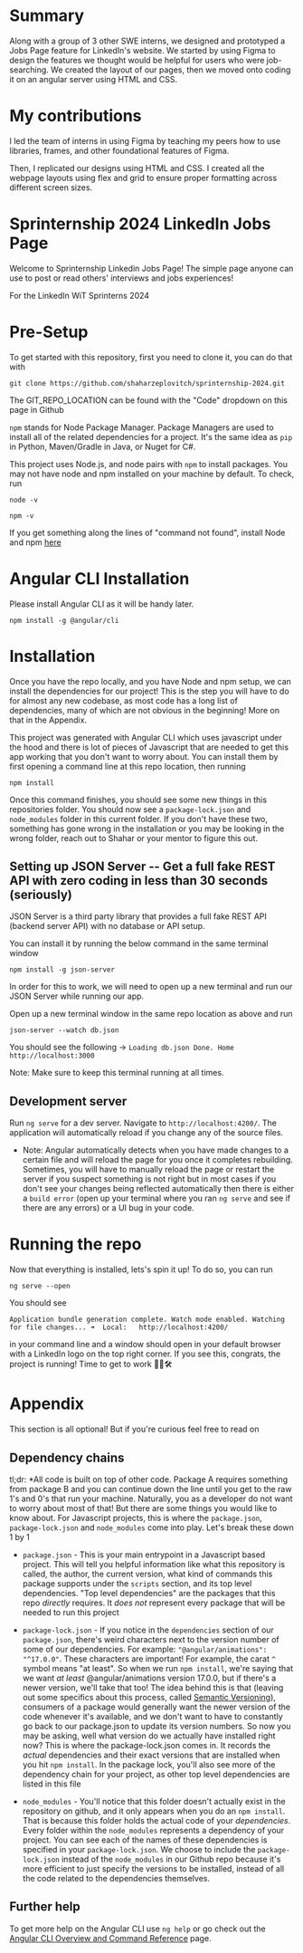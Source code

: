 # Summary

Along with a group of 3 other SWE interns, we designed and prototyped a Jobs Page feature for LinkedIn's website. We started by using Figma to design the features we thought would be helpful for users who were job-searching. We created the layout of our pages, then we moved onto coding it on an angular server using HTML and CSS.

# My contributions

I led the team of interns in using Figma by teaching my peers how to use libraries, frames, and other foundational features of Figma. 

Then, I replicated our designs using HTML and CSS. I created all the webpage layouts using flex and grid to ensure proper formatting across different screen sizes. 

# Sprinternship 2024 LinkedIn Jobs Page

Welcome to Sprinternship Linkedin Jobs Page! The simple page anyone can use to post or read others' interviews and jobs experiences! 

For the LinkedIn WiT Sprinterns 2024

# Pre-Setup

To get started with this repository, first you need to clone it, you can do that with

```shell
git clone https://github.com/shaharzeplovitch/sprinternship-2024.git
```

The GIT_REPO_LOCATION can be found with the "Code" dropdown on this page in Github

`npm` stands for Node Package Manager. Package Managers are used to install all of the related dependencies for a project. It's the same idea as `pip` in Python, Maven/Gradle in Java, or Nuget for C#.

This project uses Node.js, and node pairs with `npm` to install packages. You may not have node and npm installed on your machine by default. To check, run

```shell
node -v
```

```shell
npm -v
```

If you get something along the lines of "command not found", install Node and npm [here](https://docs.npmjs.com/downloading-and-installing-node-js-and-npm)


# Angular CLI Installation
Please install Angular CLI as it will be handy later.

```shell
npm install -g @angular/cli
```

# Installation

Once you have the repo locally, and you have Node and npm setup, we can install the dependencies for our project! This is the step you will have to do for almost any new codebase, as most code has a long list of dependencies, many of which are not obvious in the beginning! More on that in the Appendix.

This project was generated with Angular CLI which uses javascript under the hood and there is 
lot of pieces of Javascript that are needed to get this app working that you don't want to worry about. You can install them by
first opening a command line at this repo location, then running

```shell
npm install
```

Once this command finishes, you should see some new things in this repositories folder. You should now see a `package-lock.json` and `node_modules` folder in this current folder. If you don't have these two, something has gone wrong in the installation or you may be looking in the wrong folder, reach out to Shahar or your mentor to figure this out.

## Setting up JSON Server -- Get a full fake REST API with zero coding in less than 30 seconds (seriously)
JSON Server is a third party library that provides a full fake REST API (backend server API) with no database or API setup. 

You can install it by running the below command in the same terminal window
```shell
npm install -g json-server
```

In order for this to work, we will need to open up a new terminal and run our JSON Server while running our app. 

Open up a new terminal window in the same repo location as above and run

```shell
json-server --watch db.json
```

You should see the following -> 
`Loading db.json Done. Home http://localhost:3000`


Note: Make sure to keep this terminal running at all times. 

## Development server
Run `ng serve` for a dev server. Navigate to `http://localhost:4200/`. The application will automatically reload if you change any of the source files.

- Note:  Angular automatically detects when you have made changes to a certain file and will reload the page for you once it completes rebuilding. Sometimes, you will have to manually reload the page or restart the server if you suspect something is not right but in most cases if you don't see your changes being reflected automatically then there is either a `build error` (open up your terminal where you ran `ng serve` and see if there are any errors) or a UI bug in your code.


# Running the repo

Now that everything is installed, lets's spin it up! To do so, you can run

```shell
ng serve --open
```

You should see

`Application bundle generation complete.
Watch mode enabled. Watching for file changes...
  ➜  Local:   http://localhost:4200/`

in your command line and a window should open in your default browser with a LinkedIn logo on the top right corner. If you see this, congrats, the project is running! Time to get to work 👷‍♀️🛠


# Appendix

This section is all optional! But if you're curious feel free to read on

## Dependency chains

tl;dr: \*All code is built on top of other code. Package A requires something from package B and you can continue down the line until you get to the raw 1's and 0's that run your machine. Naturally, you as a developer do not want to worry about most of that! But there are some things you would like to know about. For Javascript projects, this is where the `package.json`, `package-lock.json` and `node_modules` come into play. Let's break these down 1 by 1

- `package.json` - This is your main entrypoint in a Javascript based project. This will tell you helpful information like what this repository is called, the author, the current version, what kind of commands this package supports under the `scripts` section, and its top level dependencies. "Top level dependencies" are the packages that this repo _directly_ requires. It _does not_ represent every package that will be needed to run this project

- `package-lock.json` - If you notice in the `dependencies` section of our `package.json`, there's weird characters next to the version number of some of our dependencies. For example: `"@angular/animations": "^17.0.0"`. These characters are important! For example, the carat `^` symbol means "at least". So when we run `npm install`, we're saying that we want _at least_ @angular/animations version 17.0.0, but if there's a newer version, we'll take that too! The idea behind this is that (leaving out some specifics about this process, called [Semantic Versioning](https://docs.npmjs.com/about-semantic-versioning)), consumers of a package would generally want the newer version of the code whenever it's available, and we don't want to have to constantly go back to our package.json to update its version numbers. So now you may be asking, well what version do we actually have installed right now? This is where the package-lock.json comes in. It records the _actual_ dependencies and their exact versions that are installed when you hit `npm install`. In the package lock, you'll also see more of the dependency chain for your project, as other top level dependencies are listed in this file

- `node_modules` - You'll notice that this folder doesn't actually exist in the repository on github, and it only appears when you do an `npm install`. That is because this folder holds the actual code of your _dependencies_. Every folder within the `node_modules` represents a dependency of your project. You can see each of the names of these dependencies is specified in your `package-lock.json`. We choose to include the `package-lock.json` instead of the `node_modules` in our Github repo because it's more efficient to just specify the versions to be installed, instead of all the code related to the dependencies themselves.

## Further help

To get more help on the Angular CLI use `ng help` or go check out the [Angular CLI Overview and Command Reference](https://angular.io/cli) page.



